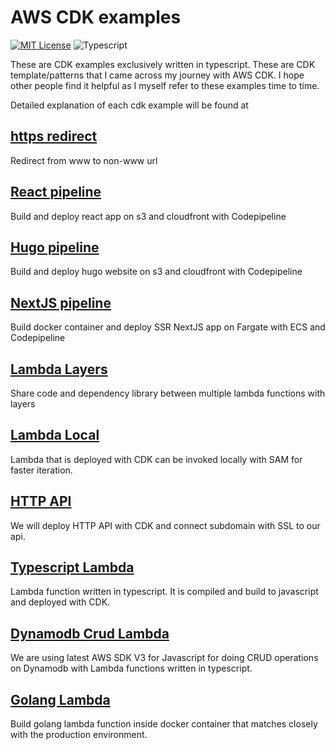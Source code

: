 # AWS CDK examples

[![MIT License](https://badgen.now.sh/badge/License/MIT/blue)](https://github.com/apoorvmote/cdk-examples/blob/master/License.md)
![Typescript](https://badgen.net/badge/icon/typescript?icon=typescript&label)

These are CDK examples exclusively written in typescript. These are CDK template/patterns that I came across my journey with AWS CDK. I hope other people find it helpful as I myself refer to these examples time to time. 

Detailed explanation of each cdk example will be found at

## [https redirect](https://apoorv.blog/posts/redirect-from-www-to-non-www-with-aws-cdk.html)

Redirect from www to non-www url

## [React pipeline](https://apoorv.blog/posts/deploying-react-app-with-aws-cdk-cloudfront-codepipeline.html)

Build and deploy react app on s3 and cloudfront with Codepipeline

## [Hugo pipeline](https://apoorv.blog/posts/deploying-hugo-static-site-with-aws-cdk-cloudfront-codepipeline.html)

Build and deploy hugo website on s3 and cloudfront with Codepipeline

## [NextJS pipeline](https://apoorv.blog/posts/deploy-next-js-on-fargate-with-cdk-codepipeline.html)

Build docker container and deploy SSR NextJS app on Fargate with ECS and Codepipeline

## [Lambda Layers](https://apoorv.blog/posts/lambda-layers-with-cdk-for-nodejs.html)

Share code and dependency library between multiple lambda functions with layers

## [Lambda Local](https://apoorv.blog/posts/invoke-cdk-lambda-locally-with-sam.html)

Lambda that is deployed with CDK can be invoked locally with SAM for faster iteration.

## [HTTP API](https://apoorv.blog/posts/deploy-http-api-with-cdk.html)

We will deploy HTTP API with CDK and connect subdomain with SSL to our api. 

## [Typescript Lambda](https://apoorv.blog/posts/build-aws-lambda-function-typescript-cdk.html)

Lambda function written in typescript. It is compiled and build to javascript and deployed with CDK. 

## [Dynamodb Crud Lambda](https://apoorv.blog/posts/dynamodb-crud-aws-sdk-v3-lambda.html)

We are using latest AWS SDK V3 for Javascript for doing CRUD operations on Dynamodb with Lambda functions written in typescript.

## [Golang Lambda](https://apoorv.blog/posts/build-golang-aws-lambda-function-cdk.html)

Build golang lambda function inside docker container that matches closely with the production environment. 